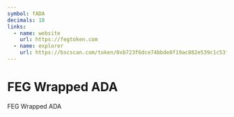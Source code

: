 ```yaml
---
symbol: fADA
decimals: 18
links:
  - name: website
    url: https://fegtoken.com
  - name: explorer
    url: https://bscscan.com/token/0xb723f6dce74bbde8f19ac882e539c1c53fdb888b
---
```


# FEG Wrapped ADA

FEG Wrapped ADA
